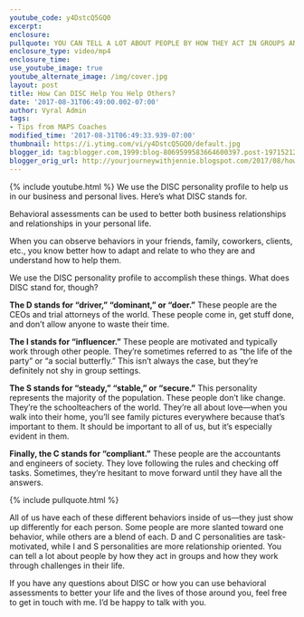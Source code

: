 ```yaml
---
youtube_code: y4DstcQ5GQ0
excerpt:
enclosure:
pullquote: YOU CAN TELL A LOT ABOUT PEOPLE BY HOW THEY ACT IN GROUPS AND HOW THEY WORK THROUGH CHALLENGES IN THEIR LIFE.
enclosure_type: video/mp4
enclosure_time:
use_youtube_image: true
youtube_alternate_image: /img/cover.jpg
layout: post
title: How Can DISC Help You Help Others?
date: '2017-08-31T06:49:00.002-07:00'
author: Vyral Admin
tags:
- Tips from MAPS Coaches
modified_time: '2017-08-31T06:49:33.939-07:00'
thumbnail: https://i.ytimg.com/vi/y4DstcQ5GQ0/default.jpg
blogger_id: tag:blogger.com,1999:blog-8069599583664600397.post-197152122425752125
blogger_orig_url: http://yourjourneywithjennie.blogspot.com/2017/08/how-can-disc-help-you-help-others.html
---
```

{% include youtube.html %}
We use the DISC personality profile to help us in our business and personal lives.
Here’s what DISC stands for.

Behavioral assessments can be used to better both business relationships and relationships in your personal life.

When you can observe behaviors in your friends, family, coworkers, clients, etc., you know better how to adapt and relate to who they are and understand how to help them.

We use the DISC personality profile to accomplish these things. What does DISC stand for, though?

**The D stands for “driver,” “dominant,” or “doer.”** These people are the CEOs and trial attorneys of the world. These people come in, get stuff done, and don’t allow anyone to waste their time.

**The I stands for “influencer.”** These people are motivated and typically work through other people. They’re sometimes referred to as “the life of the party” or “a social butterfly.” This isn’t always the case, but they’re definitely not shy in group settings.

**The S stands for “steady,” “stable,” or “secure.”** This personality represents the majority of the population. These people don’t like change. They’re the schoolteachers of the world. They’re all about love—when you walk into their home, you’ll see family pictures everywhere because that’s important to them. It should be important to all of us, but it’s especially evident in them.

**Finally, the C stands for “compliant.”** These people are the accountants and engineers of society. They love following the rules and checking off tasks. Sometimes, they’re hesitant to move forward until they have all the answers.

{% include pullquote.html %}

All of us have each of these different behaviors inside of us—they just show up differently for each person. Some people are more slanted toward one behavior, while others are a blend of each. D and C personalities are task-motivated, while I and S personalities are more relationship oriented. You can tell a lot about people by how they act in groups and how they work through challenges in their life.

If you have any questions about DISC or how you can use behavioral assessments to better your life and the lives of those around you, feel free to get in touch with me. I’d be happy to talk with you.
